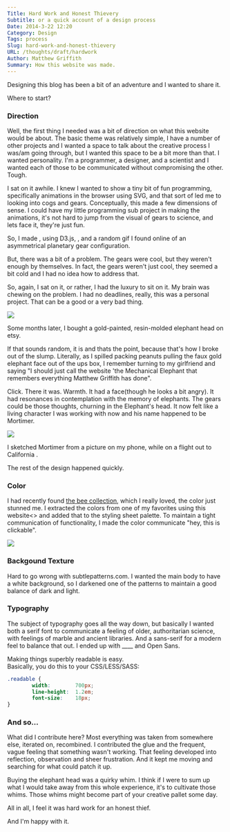 ```yaml
---
Title: Hard Work and Honest Thievery
Subtitle: or a quick account of a design process
Date: 2014-3-22 12:20
Category: Design
Tags: process
Slug: hard-work-and-honest-thievery
URL: /thoughts/draft/hardwork
Author: Matthew Griffith
Summary: How this website was made.
---
```

Designing this blog has been a bit of an adventure and I wanted to share it.

Where to start?  

### Direction


Well, the first thing I needed was a bit of direction on what this website would be about.  The basic theme was relatively simple, I have a number of other projects and I wanted a space to talk about the creative process I was/am going through, but I wanted this space to be a bit more than that.  I wanted personality.  I'm a programmer, a designer, and a scientist and I wanted each of those to be communicated without compromising the other.  Tough.

I sat on it awhile.  I knew I wanted to show a tiny bit of fun programming, specifically animations in the browser using SVG, and that sort of led me to looking into cogs and gears.  Conceptually, this made a few dimensions of sense.  I could have my little programming sub project in making the animations, it's not hard to jump from the visual of gears to science, and lets face it, they're just fun.




So, I made <this small gear library>, using D3.js, <this example>, and a random gif I found online of an asymmetrical planetary gear configuration.

But, there was a bit of a problem.  The gears were cool, but they weren't enough by themselves.  In fact, the gears weren't just cool, they seemed a bit cold and I had no idea how to address that.

So, again, I sat on it, or rather, I had the luxury to sit on it.  My brain was chewing on the problem.  I had no deadlines, really, this was a personal project.  That can be a good or a very bad thing.

<img class="right" src="/theme/img/MortimerAndI.jpg" />

Some months later, I bought a gold-painted, resin-molded elephant head on etsy.  

If that sounds random, it is and thats the point, because that's how I broke out of the slump.  Literally, as I spilled packing peanuts pulling the faux gold elephant face out of the ups box, I remember turning to my girlfriend and saying "I should just call the website 'the Mechanical Elephant that remembers everything Matthew Griffith has done".

Click.  There it was.  Warmth.  It had a face(though he looks a bit angry).  It had resonances in contemplation with the memory of elephants.  The gears could be those thoughts, churning in the Elephant's head.  It now felt like a living character I was working with now and his name happened to be Mortimer.

<img src="/theme/img/MortimerSketch2.png" />

I sketched Mortimer from a picture on my phone, while on a flight out to California . 

The rest of the design happened quickly.  

### Color

I had recently found [the bee collection](https://secure.flickr.com/photos/usgsbiml/), which I really loved, the color just stunned me.  I extracted the colors from one of my favorites using this website<> and added that to the styling sheet palette.  To maintain a tight communication of functionality, I made the color communicate "hey, this is clickable".

<img class="right" src="/theme/img/Bee.jpg" />

### Backgound Texture

Hard to go wrong with subtlepatterns.com.  I wanted the main body to have a white background, so I darkened one of the patterns to maintain a good balance of dark and light.

### Typography

The subject of typography goes all the way down, but basically I wanted both a serif font to communicate a feeling of older, authoritarian science, with feelings of marble and ancient libraries.  And a sans-serif for a modern feel to balance that out.  I ended up with ____  and Open Sans.

Making things superbly readable is easy.  
Basically, you do this to your CSS/LESS/SASS:

````css
.readable {
		width:        700px;
		line-height:  1.2em;
		font-size:    18px;
}
````

### And so...

What did I contribute here?  Most everything was taken from somewhere else, iterated on, recombined.  I contributed the glue and the frequent, vague feeling that something wasn't working.  That feeling developed into reflection, observation and sheer frustration.  And it kept me moving and searching for what could patch it up.


Buying the elephant head was a quirky whim.  I think if I were to sum up what I would take away from this whole experience, it's to cultivate those whims.  Those whims might become part of your creative pallet some day.

All in all, I feel it was hard work for an honest thief.

And I'm happy with it.









